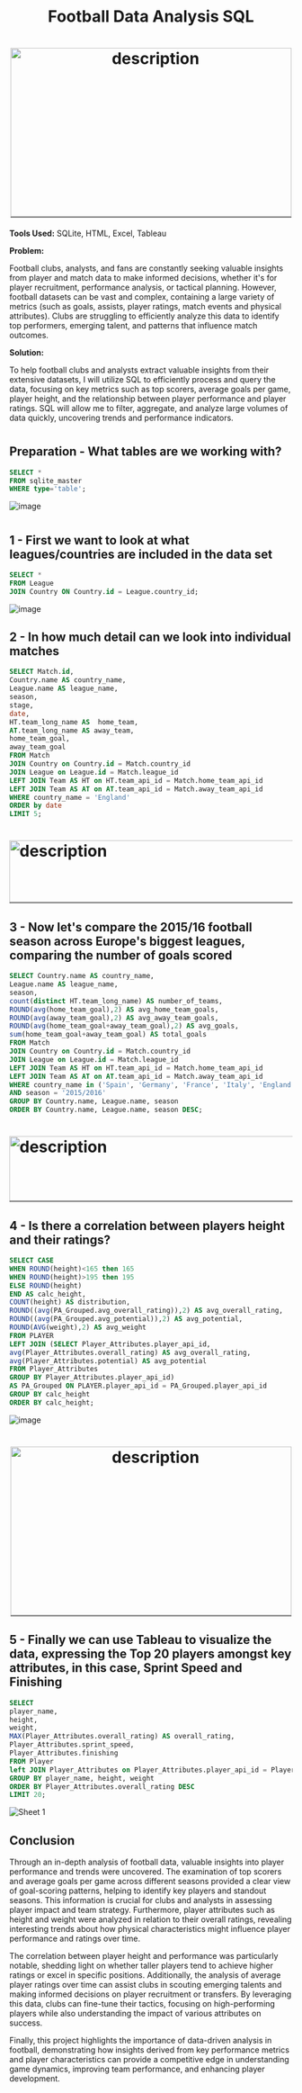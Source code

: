 <div align="center">
  <h1> Football Data Analysis SQL</h1>
</div>

<div align="center">
<h1> <img src="https://github.com/user-attachments/assets/a43cec8b-3e6f-46f3-8a5e-8dcea43e6225" alt="description" width="500" height="300" style="border-bottom: 2px solid grey;"/></h1>
</div>

**Tools Used:** SQLite, HTML, Excel, Tableau

**Problem:** 

Football clubs, analysts, and fans are constantly seeking valuable insights from player and match data to make informed decisions, whether it's for player recruitment, performance analysis, or tactical planning. However, football datasets can be vast and complex, containing a large variety of metrics (such as goals, assists, player ratings, match events and physical attributes). Clubs are struggling to efficiently analyze this data to identify top performers, emerging talent, and patterns that influence match outcomes. 


**Solution:**

To help football clubs and analysts extract valuable insights from their extensive datasets, I will utilize SQL to efficiently process and query the data, focusing on key metrics such as top scorers, average goals per game, player height, and the relationship between player performance and player ratings. SQL will allow me to filter, aggregate, and analyze large volumes of data quickly, uncovering trends and performance indicators. 
<h1> </h1>

<h2> Preparation - What tables are we working with?</h2>

```sql
SELECT *
FROM sqlite_master
WHERE type='table';
```
![image](https://github.com/user-attachments/assets/79dd324f-d7e6-4e54-b033-2ab66053d364)
<h1> </h1>

<h2> 1 - First we want to look at what leagues/countries are included in the data set</h2>

```sql
SELECT *
FROM League
JOIN Country ON Country.id = League.country_id;
```

![image](https://github.com/user-attachments/assets/4995be93-d0bd-460e-96f1-ee4280f5c524)

<h2> 2 - In how much detail can we look into individual matches</h2>

```sql
SELECT Match.id, 
Country.name AS country_name, 
League.name AS league_name, 
season, 
stage, 
date,
HT.team_long_name AS  home_team,
AT.team_long_name AS away_team,
home_team_goal, 
away_team_goal                                        
FROM Match
JOIN Country on Country.id = Match.country_id
JOIN League on League.id = Match.league_id
LEFT JOIN Team AS HT on HT.team_api_id = Match.home_team_api_id
LEFT JOIN Team AS AT on AT.team_api_id = Match.away_team_api_id
WHERE country_name = 'England'
ORDER by date
LIMIT 5;
```
<h1> <img src="https://github.com/user-attachments/assets/776ceb5a-d570-4fcb-b057-0646bab168cc" alt="description" width="2000" height="110" style="border-bottom: 2px solid grey;"/></h1>

<h2> 3 - Now let's compare the 2015/16 football season across Europe's biggest leagues, comparing the number of goals scored</h2>

```sql
SELECT Country.name AS country_name, 
League.name AS league_name, 
season,
count(distinct HT.team_long_name) AS number_of_teams,
ROUND(avg(home_team_goal),2) AS avg_home_team_goals, 
ROUND(avg(away_team_goal),2) AS avg_away_team_goals, 
ROUND(avg(home_team_goal+away_team_goal),2) AS avg_goals, 
sum(home_team_goal+away_team_goal) AS total_goals        
FROM Match
JOIN Country on Country.id = Match.country_id
JOIN League on League.id = Match.league_id
LEFT JOIN Team AS HT on HT.team_api_id = Match.home_team_api_id
LEFT JOIN Team AS AT on AT.team_api_id = Match.away_team_api_id
WHERE country_name in ('Spain', 'Germany', 'France', 'Italy', 'England')
AND season = '2015/2016'
GROUP BY Country.name, League.name, season
ORDER BY Country.name, League.name, season DESC;
```
<h1> <img src="https://github.com/user-attachments/assets/5971b5ee-8230-4ebd-83af-0bfab54f00f9" alt="description" width="2000" height="115" style="border-bottom: 2px solid grey;"/></h1>

<h2> 4 - Is there a correlation between players height and their ratings?</h2>

```sql
SELECT CASE
WHEN ROUND(height)<165 then 165
WHEN ROUND(height)>195 then 195
ELSE ROUND(height)
END AS calc_height, 
COUNT(height) AS distribution, 
ROUND((avg(PA_Grouped.avg_overall_rating)),2) AS avg_overall_rating,
ROUND((avg(PA_Grouped.avg_potential)),2) AS avg_potential,
ROUND(AVG(weight),2) AS avg_weight 
FROM PLAYER
LEFT JOIN (SELECT Player_Attributes.player_api_id, 
avg(Player_Attributes.overall_rating) AS avg_overall_rating,
avg(Player_Attributes.potential) AS avg_potential  
FROM Player_Attributes
GROUP BY Player_Attributes.player_api_id) 
AS PA_Grouped ON PLAYER.player_api_id = PA_Grouped.player_api_id
GROUP BY calc_height
ORDER BY calc_height;
```

![image](https://github.com/user-attachments/assets/24d5912c-5975-46fd-983a-3b7dd358822a)

<div align="center">
<h1> <img src="https://github.com/user-attachments/assets/006f0d7c-ad79-447e-b379-a1f82e31bb3c" alt="description" width="500" height="300" style="border-bottom: 2px solid grey;"/></h1>
</div>

<h2> 5 - Finally we can use Tableau to visualize the data, expressing the Top 20 players amongst key attributes, in this case, Sprint Speed and Finishing</h2>

```sql
SELECT 
player_name,
height,
weight,
MAX(Player_Attributes.overall_rating) AS overall_rating,
Player_Attributes.sprint_speed,
Player_Attributes.finishing
FROM Player
left JOIN Player_Attributes on Player_Attributes.player_api_id = Player.player_api_id
GROUP BY player_name, height, weight
ORDER BY Player_Attributes.overall_rating DESC
LIMIT 20;
```

![Sheet 1](https://github.com/user-attachments/assets/65486301-73b5-45eb-af4c-47358f4f5836)

<h2> Conclusion</h2>

Through an in-depth analysis of football data, valuable insights into player performance and trends were uncovered. The examination of top scorers and average goals per game across different seasons provided a clear view of goal-scoring patterns, helping to identify key players and standout seasons. This information is crucial for clubs and analysts in assessing player impact and team strategy. Furthermore, player attributes such as height and weight were analyzed in relation to their overall ratings, revealing interesting trends about how physical characteristics might influence player performance and ratings over time.

The correlation between player height and performance was particularly notable, shedding light on whether taller players tend to achieve higher ratings or excel in specific positions. Additionally, the analysis of average player ratings over time can assist clubs in scouting emerging talents and making informed decisions on player recruitment or transfers. By leveraging this data, clubs can fine-tune their tactics, focusing on high-performing players while also understanding the impact of various attributes on success.

Finally, this project highlights the importance of data-driven analysis in football, demonstrating how insights derived from key performance metrics and player characteristics can provide a competitive edge in understanding game dynamics, improving team performance, and enhancing player development.



